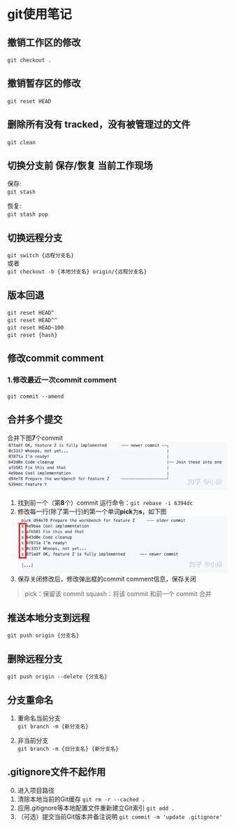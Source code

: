 # git使用笔记

## 撤销工作区的修改

`git checkout .`



## 撤销暂存区的修改

`git reset HEAD`


## 删除所有没有 tracked，没有被管理过的文件

`git clean`

## 切换分支前 保存/恢复 当前工作现场

保存:  
`git stash`

恢复:  
`git stash pop`



## 切换远程分支

`git switch {远程分支名}`  
或者  
`git checkout -b {本地分支名} origin/{远程分支名}`

## 版本回退

`git reset HEAD^`  
`git reset HEAD^^`  
`git reset HEAD~100`  
`git reset {hash}`  



## 修改commit comment

### 1.修改最近一次commit comment

``git commit --amend``



## 合并多个提交

合并下图**7**个commit
![](../resources/img/mergeCommit1.webp)

1. 找到前一个（第**8**个）commit
   运行命令：``git rebase -i 6394dc``
2. 修改每一行(除了第一行)的第一个单词**pick**为**s**，如下图
   ![](../resources/img/mergeCommit2.png)
3. 保存关闭修改后，修改弹出框的commit comment信息，保存关闭

> pick：保留该 commit
> squash：将该 commit 和前一个 commit 合并



## 推送本地分支到远程

`git push origin {分支名}`



## 删除远程分支

`git push origin --delete {分支名}`



## 分支重命名

1. 重命名当前分支  
`git branch -m {新分支名}`

2. 非当前分支  
`git branch -m {旧分支名} {新分支名}`


## .gitignore文件不起作用

0. 进入项目路径
1. 清除本地当前的Git缓存
   ``git rm -r --cached .``
2. 应用.gitignore等本地配置文件重新建立Git索引
   ``git add .``
3. （可选）提交当前Git版本并备注说明
   ``git commit -m 'update .gitignore'``